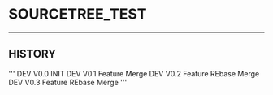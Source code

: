 # SOURCETREE_TEST


---
HISTORY
---
'''
DEV V0.0 INIT
DEV V0.1 Feature Merge
DEV V0.2 Feature REbase Merge
DEV V0.3 Feature REbase Merge
'''